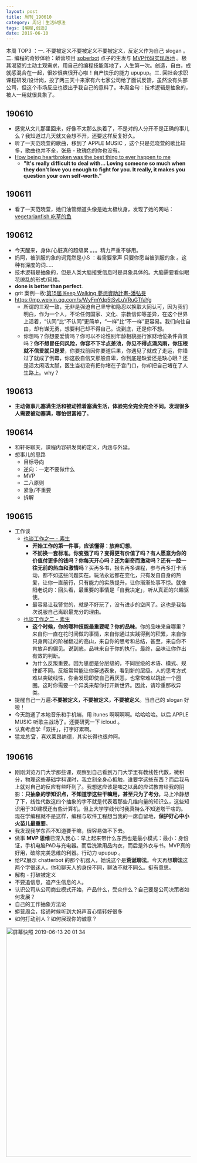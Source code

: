 ```yaml
---
layout: post
title: 周刊_190610
category: 周记｜生活&想法
tags: [编程,创造]
date: 2019-06-10
---
```


本周 TOP3 ：一. 不要被定义不要被定义不要被定义，反定义作为自己 slogan 。二. 编程的奇妙体验：蟒营项目 [soberbot](https://gitlab.com/huyuning/bot/blob/master/README.md) 点子的生发与 [MVP代码实现落地](https://github.com/BleuHu/SoberBot) 。极其渴望的主动主观需求，用自己的编程技能落地了，人生第一次。创造，自由，成就感混合在一起，很妙很爽很开心啦！自产快乐的能力 upupup。三. 回社会求职课程研发/设计岗，投了两三天十来家有六七家公司给了面试反馈，虽然没有头部公司，但这个市场反应也很出乎我自己的意料了。本周金句：技术逻辑是抽象的，被人一用就很具象了。

## 190610
- 感觉从文儿那里回来，好像不太那么执着了，不是对的人分开不是正确的事儿么？我知道过几天就又会想不开，还要这样反复好久。
- 听了一天范晓萱的歌曲，移到了 APPLE MUSIC ，这个只是范晓萱的歌比较多，歌曲也并不全，张悬 - 玫瑰色的你也没有。
- [How being heartbroken was the best thing to ever happen to me](https://www.youtube.com/watch?v=jCiBQu1TAgY)
   - **"It's really difficult to deal with... Loving someone so much when they don't love you enough to fight for you. It really, it makes you question your own self-worth."** 
  
## 190611
- 看了一天范晓萱，她们油管频道头像是她太极纹身，发现了她的网站：[vegetarianfish 吃草的鱼](https://www.vegetarianfish.net/)
 
## 190612
- 今天醒来，身体/心脏真的超级累 。。。精力严重不够用。
- 妈阿，被驯服的象的词竟然是小S ：若需要掌声 只要你愿当被驯服的象 。这种有深度的词.....
- 技术逻辑是抽象的，但是人类大脑接受信息时是具象具体的。大脑需要看似眼花缭乱的形式/风格。
- **done is better than perfect**.
- grit 案例一枚:[第15屆 Keep Walking 夢想資助計畫-潘弘旻](https://www.youtube.com/watch?v=fiSGpOfW_Vk&utm_source=Facebook_PicSee&fbclid=IwAR2wBqds-Xe0lCkkpbpLiKLhcpRCdtrkAVlsjfDn9-qTdWA6ku9HWu6Vm3I)
- https://mp.weixin.qq.com/s/WyFmYdp5tSvLuVRuGTfaYg
    - 所谓的三观一致，无非是强迫自己坚守和隐忍以换取大同认可，因为我们明白，作为一个人，不论任何国家、文化、宗教信仰等差异，在这个世界上活着，“认同”比“不认同”更简单，“一样”比“不一样”更容易。我们向往自由，却有谋无勇，想要利己却不得自己。说到底，还是你不想。
    - 你想吗？你想要爱情吗？你可以不论性别年龄相貌品行家财地位条件背景吗？**你不想冒任何风险，你容不下半点差池，你见不得点滴风雨，你压根就不信爱就只是爱**，你要找前因你要道后果，你遇见了就成了走运，你错过了就成了倒霉，你这般自信又那般自卑，你到底是缺爱还是缺心眼？还是活太闲活太腻，医生当初没有把你堵在子宫门口，你却把自己堵在了人生路上。why？
    
## 190613
  - **主动做事儿塞满生活和被动推着塞满生活，体验完全完全完全不同。发现很多人需要被动塞满，哪怕很富裕了**。 

## 190614
  - 和轩哥聊天，课程内容研发岗的定义，内涵与外延。
  - 想事儿的思路
    - 目标导向
    - 逆向：一定不要做什么
    - MVP
    - 二八原则
    - 紧急/不重要
    - 拆解
    
## 190615
- 工作谈
  - [也谈工作之一 - 素生](http://z.arlmy.me/posts/ZArlmyMe/AboutWork_1_20170625/)
      - **开始工作的第一件事，应该懂得：放弃幻想**。 
      - **不妨换一套标准。你变强了吗？变得更有价值了吗？有人愿意为你的价值付更多的钱吗？你每天开心吗？还为新奇而激动吗？还有一腔一往无前的热血和激情吗**？买再多书，报名再多课程，参与再多打卡活动，都不如这些问题实在。玩法永远都在变化，只有发自自身的热爱，让你一直前行，只有能力的实质提升，让你渐渐处事不惊。就像阳老说的：回头看，最重要的事情是「自我决定」，听从真正的兴趣驱使。 
      - 最容易让我警觉的，就是不好玩了，没有进步的空间了。这也是我每次说服自己离职最充分的理由。
  - [也谈工作之二 - 素生](http://z.arlmy.me/posts/ZArlmyMe/AboutWork_2_20170625/)
      - **这个时候，你的哪种技能最重要呢？你的品味**。你的品味来自哪里？来自你一直在花时间做的事情，来自你通过实践得到的积累，来自你只身跨过的阶梯翻过的高山，来自你的思考和总结，甚至，来自你不肯放弃的偏见。说到底，品味来自于你的执行。最终，品味让你作出有效的判断。
      - 为什么反叛重要。因为思想是分层级的，不同层级的术语、模式、规律都不同。反叛常常能让你穿透表象，看到新的层级。人的思考方式难以突破线性，你会发现即使自己再厌恶，也常常难以跳出一个圈圈。这时你需要一个异类来帮你打开新世界。因此，请珍重那枚异类。
- 提醒自己一万遍:**不要被定义，不要被定义，不要被定义**。当自己的 slogan 好啦！ 
- 今天跑通了本地音乐和手机端，用 itunes 啊啊啊啊。哈哈哈哈。以后 APPLE MUSIC 听歌主战场了。还要研究一下 icloud 。
- 认真考虑学「双拼」，打字好累啊。
- 猛龙总🏆，喜欢莱昂纳德，其实长得也很帅阿。
  
## 190616
- 刚刚浏览万门大学那些课，观察到自己看到万门大学里有教线性代数，微积分，物理这些基础学科课时，我立刻全身心抵触，谁要学这些东西？而后我马上就对自己的反应有些吓到了。我想这应该是嗤之以鼻的应试教育给我的阴影：**只抽象的学知识点，不知道学这些干嘛用，甚至只为了考分**。马上冷静想了下，线性代数这四个抽象的字不就是代表着那些几维向量的知识么，这些知识用于3D建模还有些计算机。但上大学学线代时我真特么不知道塔干啥的。现在学编程就不是这样，编程与软件工程想当我的一席自留地，**保护好心中小火苗儿最重要**。
- 我发现我学东西不知道要干嘛，很容易做不下去。 
- 做事 **MVP 思维**已深入我心：早上起来带什么东西也是最小模式：最小：身份证，手机电脑PAD与充电器。而后洗漱用品内衣，而后是外衣与书。MVP真的好用，破除完美思维的利器。行动力 upupup 。
- 给PZ展示 chatterbot 的那个机器人，她说这个是**荒诞聊法**。今天再想**聊法**这两个字很迷人，你和聊天人的身份不同，聊法不就不同么。挺有意思。
- 解构 - 打破被定义 
- 不要追信息，追产生信息的人。
- 认识公司从公司商业模式开始，产品什么，受众什么？自己要是公司决策者如何发展？
- 自己的工作抽象方法论
- 蟒营周会，接通时候听到大妈声音心情转好很多
- 如何打动别人？如何展现你的诚意？


<img width="626" alt="屏幕快照 2019-06-13 20 01 34" src="https://user-images.githubusercontent.com/20737239/59431354-4f757300-8e17-11e9-86f5-b828599e81e7.png">


